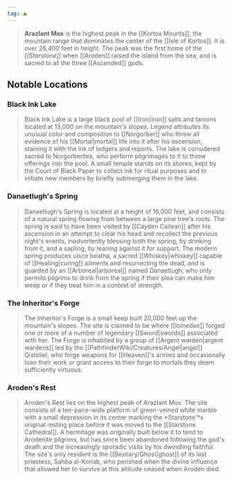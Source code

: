 ```yaml
---
tag: ⛰️️
---
```

> **Arazlant Mox** is the highest peak in the [[Kortos Mounts]], the mountain range that dominates the center of the [[Isle of Kortos]]. It is over 26,400 feet in height. The peak was the first home of the *[[Starstone]]* when [[Aroden]] raised the island from the sea, and is sacred to all the three [[Ascended]] gods.


## Notable Locations


### Black Ink Lake

> Black Ink Lake is a large black pool of [[Iron|iron]] salts and tannins located at 13,000 on the mountain's slopes. Legend attributes its unusual color and composition to [[Norgorber]] who threw all evidence of his [[Mortal|mortal]] life into it after his ascension, staining it with the ink of ledgers and reports. The lake is considered sacred to Norgorberites, who perform pilgrimages to it to throw offerings into the pool. A small temple stands on its shores, kept by the Court of Black Paper to collect ink for ritual purposes and to initiate new members by briefly submerging them in the lake.


### Danaetlugh's Spring

> Danaetlugh's Spring is located at a height of 16,000 feet, and consists of a natural spring flowing from between a large pine tree's roots. The spring is said to have been visited by [[Cayden Cailean]] after his ascension in an attempt to clear his head and recollect the previous night's events, inadvertently blessing both the spring, by drinking from it, and a sapling, by leaning against it for support. The modern spring produces uisce beatha, a sacred [[Whiskey|whiskey]] capable of [[Healing|curing]] ailments and resurrecting the dead, and is guarded by an [[Arboreal|arboreal]] named Danaetlugh, who only permits pilgrims to drink from the spring if their plea can make him weep or if they beat him in a contest of strength.


### The Inheritor's Forge

> The Inheritor's Forge is a small keep built 20,000 feet up the mountain's slopes. The site is claimed to be where [[Iomedae]] forged one or more of a number of legendary [[Sword|swords]] associated with her. The Forge is inhabited by a group of [[Argent warden|argent wardens]] led by the [[PathfinderWiki/Creatures/Angel|angel]] Qisteliel, who forge weapons for [[Heaven]]'s armies and occasionally loan their work or grant access to their forge to mortals they deem sufficiently virtuous.


### Aroden's Rest

> Aroden's Rest lies on the highest peak of Arazlant Mox. The site consists of a ten-pace-wide platform of green-veined white marble with a small depression in its center marking the *Starstone'*s original resting place before it was moved to the [[Starstone Cathedral]]. A hermitage was originally built below it to tend to Arodenite pilgrims, but has since been abandoned following the god's death and the increasingly sporadic visits by his dwindling faithful. The site's only resident is the [[Bestiary/Ghost|ghost]] of its last priestess, Sahba al-Koriab, who perished when the divine influence that allowed her to survive at this altitude ceased when Aroden died.







